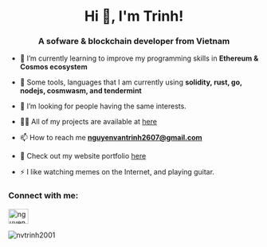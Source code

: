 <h1 align="center">Hi 👋, I'm Trinh!</h1>
<h3 align="center">A sofware & blockchain developer from Vietnam</h3>

- 🌱 I’m currently learning to improve my programming skills in **Ethereum & Cosmos ecosystem**

- 💬 Some tools, languages that I am currently using **solidity, rust, go, nodejs, cosmwasm, and tendermint**

- 🤝 I’m looking for people having the same interests.

- 👨‍💻 All of my projects are available at [here](https://github.com/nvtrinh2001)

- 📫 How to reach me **nguyenvantrinh2607@gmail.com**

- 📄 Check out my website portfolio [here](https://trinhnguyen.vercel.app)

- ⚡ I like watching memes on the Internet, and playing guitar.

<h3 align="left">Connect with me:</h3>
<p align="left">
<a href="https://www.linkedin.com/in/nguyenvantrinh2001/" target="blank"><img align="center" src="https://raw.githubusercontent.com/rahuldkjain/github-profile-readme-generator/master/src/images/icons/Social/linked-in-alt.svg" alt="nguyenvantrinh2001" height="30" width="40" /></a>
</p>

<p><img align="center" src="https://github-readme-stats.vercel.app/api/top-langs?username=nvtrinh2001&show_icons=true&locale=en&layout=compact" alt="nvtrinh2001" /></p>
